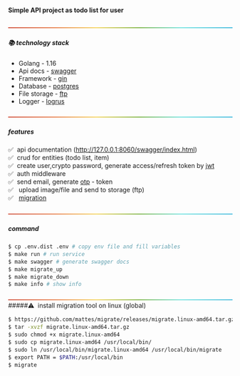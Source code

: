 #### Simple API project as todo list for user
<div id="todo-top"></div>

![-----------------------------------------------------](/storage/img/rainbow.png)
##### 📚 technology stack
<ul>
<li>Golang - 1.16</li>
<li>Api docs - <a href="https://github.com/swaggo/gin-swagger">swagger</a></li>
<li>Framework - <a href="https://github.com/gin-gonic/gin">gin</a></li>
<li>Database - <a href="https://www.postgresql.org/">postgres</a></li>
<li>File storage - <a href="https://github.com/jlaffaye/ftp">ftp</a></li>
<li>Logger - <a href="https://github.com/sirupsen/logrus">logrus</a></li>
</ul>

![-----------------------------------------------------](/storage/img/rainbow.png)
##### features

✅&nbsp;&nbsp;api documentation (http://127.0.0.1:8060/swagger/index.html) <br>
✅&nbsp;&nbsp;crud for entities (todo list, item) <br>
✅&nbsp;&nbsp;create user,crypto password, generate access/refresh token by <a href="https://github.com/dgrijalva/jwt-go">jwt</a> <br>
✅&nbsp;&nbsp;auth middleware <br>
✅&nbsp;&nbsp;send email, generate <a href="https://github.com/xlzd/gotp">otp</a> - token<br>
✅&nbsp;&nbsp; upload image/file and send to storage (ftp)<br>
✅&nbsp;&nbsp; <a href="https://github.com/golang-migrate/migrate">migration</a><br>

![-----------------------------------------------------](/storage/img/rainbow.png)
##### command

```sh
$ cp .env.dist .env # copy env file and fill variables
$ make run # run service
$ make swagger # generate swagger docs
$ make migrate_up
$ make migrate_down
$ make info # show info
```

![-----------------------------------------------------](/storage/img/rainbow.png)
#####⚠ ️ install migration tool on linux (global)

```sh
$ https://github.com/mattes/migrate/releases/migrate.linux-amd64.tar.gz
$ tar -xvzf migrate.linux-amd64.tar.gz
$ sudo chmod +x migrate.linux-amd64
$ sudo cp migrate.linux-amd64 /usr/local/bin/
$ sudo ln /usr/local/bin/migrate.linux-amd64 /usr/local/bin/migrate
$ export PATH = $PATH:/usr/local/bin
$ migrate
```